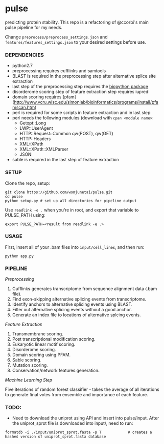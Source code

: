 # pulse
predicting protein stability.
This repo is a refactoring of @ccorbi's main pulse pipeline for my needs.

Change `preprocess/preprocess_settings.json` and `features/features_settings.json` to your desired settings before use.

### DEPENDENCIES
* python2.7
* preprocessing requires cufflinks and samtools
* BLAST is required in the preprocessing step after alternative splice site extraction
* last step of the preprocessing step requires the [biopython package](https://github.com/biopython/biopython)
* disorderome scoring step of feature extraction step requires iupred
* domain scoring requires [pfam] (http://www.vcru.wisc.edu/simonlab/bioinformatics/programs/install/pfamscan.htm) 
* perl is required for some scripts in feature extraction and in last step
* perl needs the following modules (download with `cpan <module name>`:
    * Getopt::Long
    * LWP::UserAgent
    * HTTP::Request::Common qw(POST), qw(GET)
    * HTTP::Headers
    * XML::XPath
    * XML::XPath::XMLParser
    * JSON
* sable is required in the last step of feature extraction

### SETUP

Clone the repo, setup:

```
git clone https://github.com/wonjunetai/pulse.git
cd pulse
python setup.py # set up all directories for pipeline output
```

Use `readlink -e .` when you're in root, and export that variable to PULSE_PATH using:
```
export PULSE_PATH=<result from readlink -e .>
```

### USAGE

First, insert all of your .bam files into ```input/cell_lines```, and then run:  

```
python app.py
```

### PIPELINE

_Preprocessing_

1. Cufflinks generates transcriptome from sequence alignment data (.bam file).
2. Find exon-skipping alternative splicing events from transcriptome.
3. Identify anchors to alternative splicing events using BLAST.
4. Filter out alternative splicing events without a good anchor.
5. Generate an index file to locations of alternative splcing events.

_Feature Extraction_

1. Transmembrane scoring.
2. Post transcriptional modification scoring.
3. Eukaryotic linear motif scoring.
4. Disorderome scoring.
5. Domain scoring using PFAM.
6. Sable scoring.
7. Mutation scoring.
8. Conservation/network features generation.

_Machine Learning Step_

Five iterations of random forest classifier - takes the average of all iterations to generate final votes from ensemble and importance of each feature.

### TODO:
* Need to download the uniprot using API and insert into pulse/input. After the uniprot_sprot file is downloaded into input/, need to run:
```
formatdb -i ./input/uniprot_sprot.fasta -p T            # creates a hashed version of uniprot_sprot.fasta database
```
